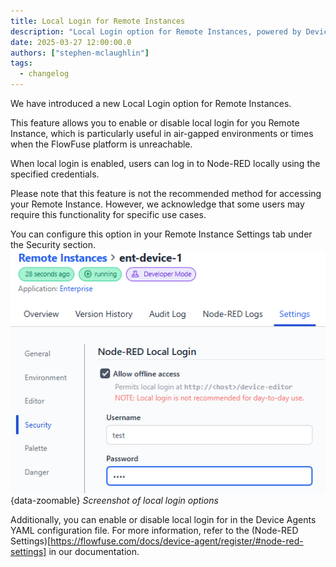 ```yaml
---
title: Local Login for Remote Instances
description: "Local Login option for Remote Instances, powered by Device Agent"
date: 2025-03-27 12:00:00.0  
authors: ["stephen-mclaughlin"]
tags:
  - changelog
---
```



We have introduced a new Local Login option for Remote Instances.

This feature allows you to enable or disable local login for you Remote Instance, which is particularly useful in air-gapped environments or times when the FlowFuse platform is unreachable.

When local login is enabled, users can log in to Node-RED locally using the specified credentials.

Please note that this feature is not the recommended method for accessing your Remote Instance. However, we acknowledge that some users may require this functionality for specific use cases.

You can configure this option in your Remote Instance Settings tab under the Security section.
![Screenshot of local login options](./images/device-agent-local-login-settings.png){data-zoomable}
_Screenshot of local login options_

Additionally, you can enable or disable local login for in the Device Agents YAML configuration file. For more information, refer to the (Node-RED Settings)[https://flowfuse.com/docs/device-agent/register/#node-red-settings] in our documentation.